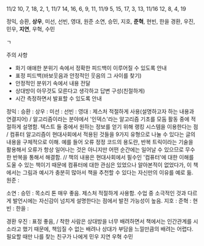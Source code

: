 11/2 10, 7, 18, 2, 1,
11/7 14, 16, 6, 9, 11,
11/9 5, 15, 17, 3, 13,
11/16 12, 8, 4, 19


정익, 승환, **상우**, 미선, 선빈, 영대, 원준
소연, 승민, 지호, **준혁**, 현빈, 한을
경환, 우진, 민우, **지연**, 우혁, 수민

ㄱ

주의 사항
- 화기 애애한 분위기 속에서 정확한 피드백이 이루어질 수 있도록 안내
- 표정 피드백(바보웃음과 안정적인 웃음의 그 사이를 찾기)
- 안정적인 분위기 속에서 내용 전달
- 상대방이 아무것도 모른다고 생각하고 답변 구성(친절하게)
- 시간 측정하면서 발표할 수 있도록 안내

정익 : 
승환 : 
상우 :
미선 :
선빈 :
영대 : 제스처 적절하게 사용(설명하고자 하는 내용과 연결지어) / 알고리즘이라는 분야에서 '인덱스'라는 알고리즘 기초를 모둠 활동 중에 적절하게 설명함. 텍스트 들 중에서 원하는 정보를 얻기 위해 랭킹 시스템을 이용한다는 점 / 컴퓨터 알고리즘이 현대사회에서 적용된 것들을 9가지 유형으로 나눌 수 있다는 글의 내용을 구체적으로 이해. 예를 들어 오류 정정 코드의 용도란, 반복 트릭이라는 기술을 활용해서 오류가 항상 일어나는 것은 아니지만 어떤 순간에는 일어날 수 있으므로 무수한 반복을 통해서 해결함. // 책의 내용은 현대사회에서 필수인 '컴퓨터'에 대한 이해를 도울 수 있는 책이기 때문에 컴퓨터에 대한 관심은 있었으나 알아본적이 없었다가, 이 책에서는 그림과 예시가 충분히 많아서 책을 추천할 수 있다는 자신만의 이유를 예로 듦.
원준 :

소연 : 
승민 : 목소리 톤 매우 좋음. 제스처 적절하게 사용함. 수업 중 소극적인 것과 다르게 발언시에는 자신감이 넘치게 설명한다는 점에서 발전 가능성이 높음. 
지호 : 
준혁 : 
현빈 : 
한을 : 

경환
우진 : 표정 좋음,  / 착한 사람은 상대방을 너무 배려하면서 책에서는 인간관계를 시소라고 했기 때문에, 책임질 수 없는 배려나 상대가 부담을 느낄만큼의 배려는 어렵다. 필요할 때만 나를 찾는 친구가 나에게 
민우
지연
우혁
수민
